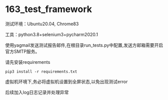 # 163_test_framework
测试环境：Ubuntu20.04, Chrome83

工具：python3.8+selenium3+pycharm2020.1

使用yagmail发送测试报告邮件,在根目录run_tests.py中配置,发送方邮箱需要开启官方SMTP服务。

请先安装requirements

`pip3 install -r requirements.txt`

虚拟机环境下,务必将虚拟机设置到全屏状态,以免出现测试error


后续加入log日志记录并处理异常

